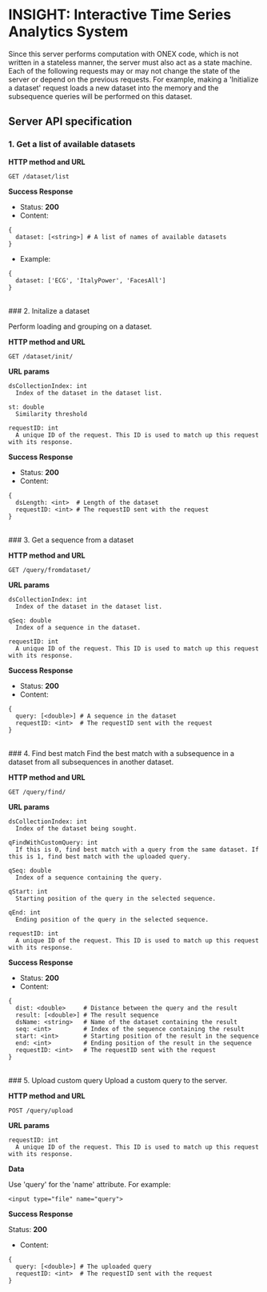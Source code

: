 # INSIGHT: Interactive Time Series Analytics System

Since this server performs computation with ONEX code, which is not written in a stateless manner, the server must also act as a state machine. Each of the following requests may or may not change the state of the server or depend on the previous requests. For example, making a 'Initialize a dataset' request loads a new dataset into the memory and the subsequence queries will be performed on this dataset. 

## Server API specification
### 1. Get a list of available datasets

**HTTP method and URL**

    GET /dataset/list

**Success Response**

+ Status: **200**
+ Content:
```
{ 
  dataset: [<string>] # A list of names of available datasets
}
```
+ Example:
```
{ 
  dataset: ['ECG', 'ItalyPower', 'FacesAll']
}
```

<br/>
### 2. Initalize a dataset

Perform loading and grouping on a dataset.

**HTTP method and URL**

    GET /dataset/init/
    
**URL params**

    dsCollectionIndex: int
      Index of the dataset in the dataset list.

    st: double 
      Similarity threshold
      
    requestID: int
      A unique ID of the request. This ID is used to match up this request with its response.


**Success Response**

+ Status: **200**
+ Content:
```
{ 
  dsLength: <int>  # Length of the dataset
  requestID: <int> # The requestID sent with the request
}
```

<br/>
### 3. Get a sequence from a dataset

**HTTP method and URL**

    GET /query/fromdataset/
    
**URL params**

    dsCollectionIndex: int
      Index of the dataset in the dataset list.

    qSeq: double 
      Index of a sequence in the dataset.
      
    requestID: int
      A unique ID of the request. This ID is used to match up this request with its response.


**Success Response**

+ Status: **200**
+ Content:
```
{ 
  query: [<double>] # A sequence in the dataset
  requestID: <int>  # The requestID sent with the request
}
```


<br />
### 4. Find best match
Find the best match with a subsequence in a dataset from all subsequences in another dataset.

**HTTP method and URL**

    GET /query/find/
    
**URL params**

    dsCollectionIndex: int
      Index of the dataset being sought.
  
    qFindWithCustomQuery: int
      If this is 0, find best match with a query from the same dataset. If this is 1, find best match with the uploaded query.
    
    qSeq: double 
      Index of a sequence containing the query.
      
    qStart: int
      Starting position of the query in the selected sequence.
    
    qEnd: int
      Ending position of the query in the selected sequence.
    
    requestID: int
      A unique ID of the request. This ID is used to match up this request with its response.


**Success Response**

+ Status: **200**
+ Content:
```
{ 
  dist: <double>     # Distance between the query and the result
  result: [<double>] # The result sequence
  dsName: <string>   # Name of the dataset containing the result
  seq: <int>         # Index of the sequence containing the result
  start: <int>       # Starting position of the result in the sequence
  end: <int>         # Ending position of the result in the sequence
  requestID: <int>   # The requestID sent with the request
}
```

<br/>
### 5. Upload custom query
Upload a custom query to the server.

**HTTP method and URL**

    POST /query/upload
    
**URL params**

    requestID: int
      A unique ID of the request. This ID is used to match up this request with its response.

**Data**

Use 'query' for the 'name' attribute. For example:

```
<input type="file" name="query">
```


**Success Response**

Status: **200**
+ Content:
```
{ 
  query: [<double>] # The uploaded query
  requestID: <int>  # The requestID sent with the request
}
```

